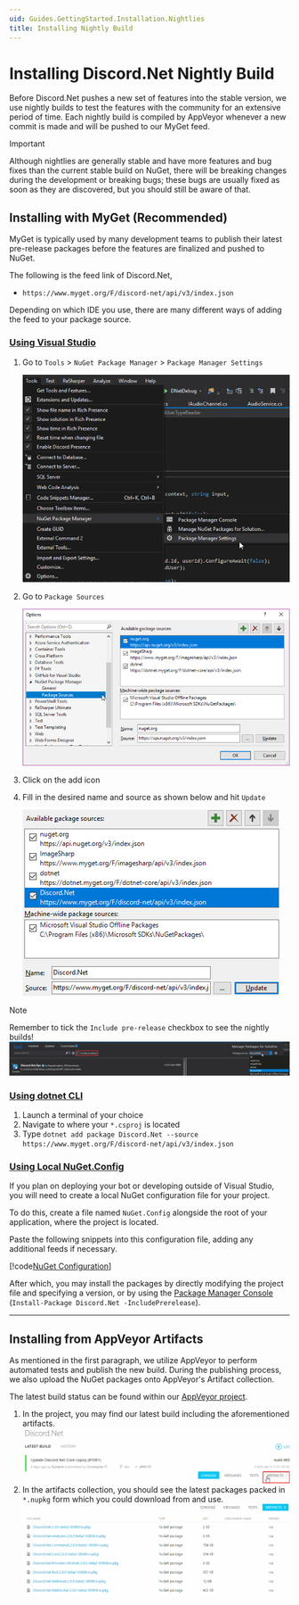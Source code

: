 ```yaml
---
uid: Guides.GettingStarted.Installation.Nightlies
title: Installing Nightly Build
---
```


# Installing Discord.Net Nightly Build

Before Discord.Net pushes a new set of features into the stable
version, we use nightly builds to test the features with the
community for an extensive period of time. Each nightly build is
compiled by AppVeyor whenever a new commit is made and will be pushed
to our MyGet feed.

> [!IMPORTANT]
> Although nightlies are generally stable and have more features
> and bug fixes than the current stable build on NuGet, there
> will be breaking changes during the development or
> breaking bugs; these bugs are usually fixed as soon as they
> are discovered, but you should still be aware of that.

## Installing with MyGet (Recommended)

MyGet is typically used by many development teams to publish their
latest pre-release packages before the features are finalized and
pushed to NuGet.

The following is the feed link of Discord.Net,

* `https://www.myget.org/F/discord-net/api/v3/index.json`

Depending on which IDE you use, there are many different ways of
adding the feed to your package source.

### [Using Visual Studio](#tab/vs)

1. Go to `Tools` > `NuGet Package Manager` > `Package Manager Settings`

    ![VS](images/nightlies-vs-step1.png)

2. Go to `Package Sources`

    ![Package Sources](images/nightlies-vs-step2.png)

3. Click on the add icon
4. Fill in the desired name and source as shown below and hit `Update`

    ![Add Source](images/nightlies-vs-step4.png)

> [!NOTE]
> Remember to tick the `Include pre-release` checkbox to see the
> nightly builds!
> ![Checkbox](images/nightlies-vs-note.png)

### [Using dotnet CLI](#tab/cli)

1. Launch a terminal of your choice
2. Navigate to where your `*.csproj` is located
3. Type `dotnet add package Discord.Net --source https://www.myget.org/F/discord-net/api/v3/index.json`

### [Using Local NuGet.Config](#tab/local-nuget-config)

If you plan on deploying your bot or developing outside of Visual
Studio, you will need to create a local NuGet configuration file for
your project.

To do this, create a file named `NuGet.Config` alongside the root of
your application, where the project is located.

Paste the following snippets into this configuration file, adding any
additional feeds if necessary.

[!code[NuGet Configuration](samples/nuget.config)]

After which, you may install the packages by directly modifying the
project file and specifying a version, or by using
the [Package Manager Console](https://docs.microsoft.com/en-us/nuget/tools/powershell-reference)
(`Install-Package Discord.Net -IncludePrerelease`).

***

## Installing from AppVeyor Artifacts

As mentioned in the first paragraph, we utilize AppVeyor to perform
automated tests and publish the new build. During the publishing
process, we also upload the NuGet packages onto
AppVeyor's Artifact collection.

The latest build status can be found within our [AppVeyor project].

[AppVeyor project]: https://ci.appveyor.com/project/rogueexception/discord-net

1. In the project, you may find our latest build including the
 aforementioned artifacts.
    ![Artifacts](images/appveyor-artifacts.png)
2. In the artifacts collection, you should see the latest packages
 packed in `*.nupkg` form which you could download from and use.
    ![NuPkgs](images/appveyor-nupkg.png)
